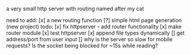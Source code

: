 a very small http server with routing named after my cat

need to add:
	[x] a new routing function
	[?] simple html page generation (new project)
todo:
    [x] fix httpserver - add router functionality
    [x] make router module
    [x] test httpserver
    [x] append file types dynamically
    [] get address/port from user input
	[] why is the server so slow for mobile requests? Is the socket being blocked for ~15s while reading?
